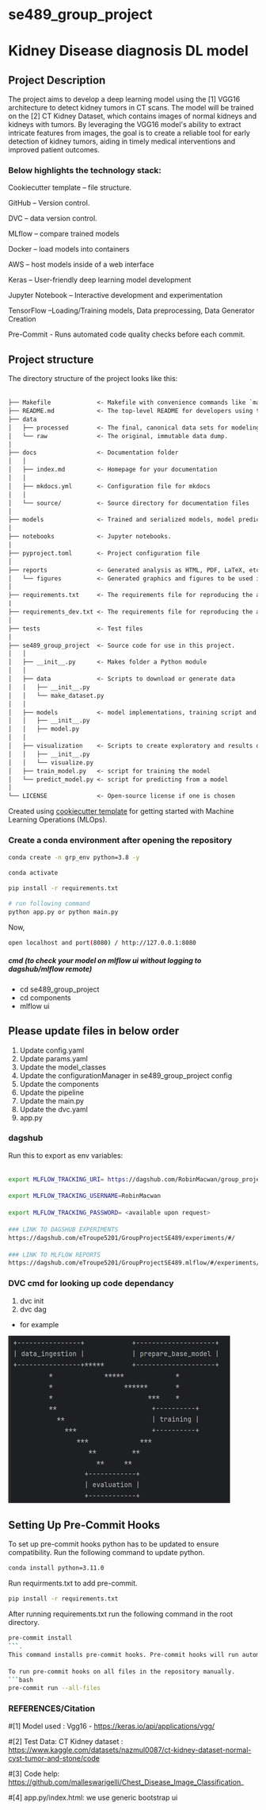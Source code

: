 # se489_group_project

# Kidney Disease diagnosis DL model

## Project Description

The project aims to develop a deep learning model using the [1] VGG16 architecture to detect kidney tumors in CT scans. The model will be trained on the [2] CT Kidney Dataset, which contains images of normal kidneys and kidneys with tumors. By leveraging the VGG16 model's ability to extract intricate features from images, the goal is to create a reliable tool for early detection of kidney tumors, aiding in timely medical interventions and improved patient outcomes.

### Below highlights the technology stack:

Cookiecutter template – file structure.

GitHub – Version control.

DVC – data version control.

MLflow – compare trained models

Docker – load models into containers

AWS – host models inside of a web interface

Keras – User-friendly deep learning model development

Jupyter Notebook – Interactive development and experimentation

TensorFlow –Loading/Training models, Data preprocessing, Data Generator Creation

Pre-Commit - Runs automated code quality checks before each commit.

## Project structure

The directory structure of the project looks like this:

```txt

├── Makefile             <- Makefile with convenience commands like `make data` or `make train`
├── README.md            <- The top-level README for developers using this project.
├── data
│   ├── processed        <- The final, canonical data sets for modeling.
│   └── raw              <- The original, immutable data dump.
│
├── docs                 <- Documentation folder
│   │
│   ├── index.md         <- Homepage for your documentation
│   │
│   ├── mkdocs.yml       <- Configuration file for mkdocs
│   │
│   └── source/          <- Source directory for documentation files
│
├── models               <- Trained and serialized models, model predictions, or model summaries
│
├── notebooks            <- Jupyter notebooks.
│
├── pyproject.toml       <- Project configuration file
│
├── reports              <- Generated analysis as HTML, PDF, LaTeX, etc.
│   └── figures          <- Generated graphics and figures to be used in reporting
│
├── requirements.txt     <- The requirements file for reproducing the analysis environment
|
├── requirements_dev.txt <- The requirements file for reproducing the analysis environment
│
├── tests                <- Test files
│
├── se489_group_project  <- Source code for use in this project.
│   │
│   ├── __init__.py      <- Makes folder a Python module
│   │
│   ├── data             <- Scripts to download or generate data
│   │   ├── __init__.py
│   │   └── make_dataset.py
│   │
│   ├── models           <- model implementations, training script and prediction script
│   │   ├── __init__.py
│   │   ├── model.py
│   │
│   ├── visualization    <- Scripts to create exploratory and results oriented visualizations
│   │   ├── __init__.py
│   │   └── visualize.py
│   ├── train_model.py   <- script for training the model
│   └── predict_model.py <- script for predicting from a model
│
└── LICENSE              <- Open-source license if one is chosen
```

Created using [cookiecutter template](https://github.com/cookiecutter/cookiecutter) for getting
started with Machine Learning Operations (MLOps).

### Create a conda environment after opening the repository

```bash
conda create -n grp_env python=3.8 -y
```

```bash
conda activate
```

```bash
pip install -r requirements.txt
```

```bash
# run following command
python app.py or python main.py
```

Now,
```bash
open localhost and port(8080) / http://127.0.0.1:8080
```

##### cmd (to check your model on mlflow ui without logging to dagshub/mlflow remote)
- cd se489_group_project
- cd components
- mlflow ui

## Please update files in below order

1. Update config.yaml
2. Update params.yaml
3. Update the model_classes
4. Update the configurationManager in se489_group_project config
5. Update the components
6. Update the pipeline
7. Update the main.py
8. Update the dvc.yaml <optional>
9. app.py

### dagshub

Run this to export as env variables:

```bash

export MLFLOW_TRACKING_URI= https://dagshub.com/RobinMacwan/group_project_se489.mlflow

export MLFLOW_TRACKING_USERNAME=RobinMacwan

export MLFLOW_TRACKING_PASSWORD= <available upon request>

### LINK TO DAGSHUB EXPERIMENTS
https://dagshub.com/eTroupe5201/GroupProjectSE489/experiments/#/

### LINK TO MLFLOW REPORTS
https://dagshub.com/eTroupe5201/GroupProjectSE489.mlflow/#/experiments/0?searchFilter=&orderByKey=attributes.start_time&orderByAsc=false&startTime=ALL&lifecycleFilter=Active&modelVersionFilter=All+Runs&datasetsFilter=W10%3D

```

### DVC cmd for looking up code dependancy

1. dvc init
2. dvc dag

- for example

![Dependancy diagram](image.png)

## Setting Up Pre-Commit Hooks
To set up pre-commit hooks python has to be updated to ensure compatibility. Run the following command to update python.
```bash
conda install python=3.11.0
```
Run requirments.txt to add pre-commit.
```bash
pip install -r requirements.txt
```
After running requirements.txt run the following command in the root directory.
```bash
pre-commit install
```.
This command installs pre-commit hooks. Pre-commit hooks will run automatically on every commit

To run pre-commit hooks on all files in the repository manually.
```bash
pre-commit run --all-files
```

### REFERENCES/Citation

#[1] Model used : Vgg16 - https://keras.io/api/applications/vgg/

#[2] Test Data: CT Kidney dataset : https://www.kaggle.com/datasets/nazmul0087/ct-kidney-dataset-normal-cyst-tumor-and-stone/code

#[3] Code help: https://github.com/malleswarigelli/Chest_Disease_Image_Classification_

#[4] app.py/index.html: we use generic bootstrap ui
